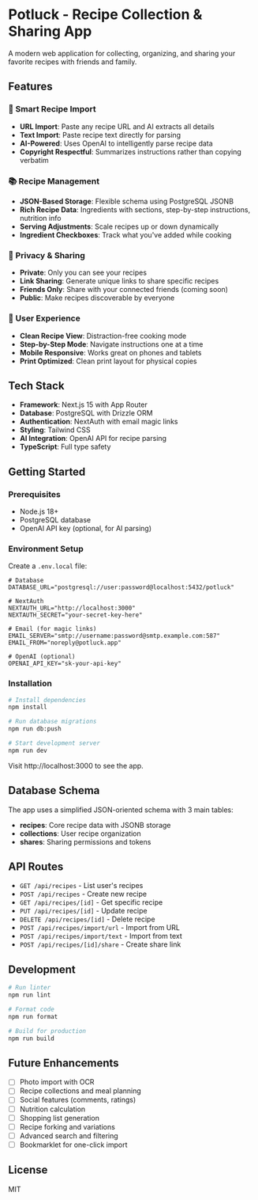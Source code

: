 # Potluck - Recipe Collection & Sharing App

A modern web application for collecting, organizing, and sharing your favorite recipes with friends and family.

## Features

### 🎯 Smart Recipe Import
- **URL Import**: Paste any recipe URL and AI extracts all details
- **Text Import**: Paste recipe text directly for parsing
- **AI-Powered**: Uses OpenAI to intelligently parse recipe data
- **Copyright Respectful**: Summarizes instructions rather than copying verbatim

### 📚 Recipe Management
- **JSON-Based Storage**: Flexible schema using PostgreSQL JSONB
- **Rich Recipe Data**: Ingredients with sections, step-by-step instructions, nutrition info
- **Serving Adjustments**: Scale recipes up or down dynamically
- **Ingredient Checkboxes**: Track what you've added while cooking

### 🔐 Privacy & Sharing
- **Private**: Only you can see your recipes
- **Link Sharing**: Generate unique links to share specific recipes
- **Friends Only**: Share with your connected friends (coming soon)
- **Public**: Make recipes discoverable by everyone

### 🎨 User Experience
- **Clean Recipe View**: Distraction-free cooking mode
- **Step-by-Step Mode**: Navigate instructions one at a time
- **Mobile Responsive**: Works great on phones and tablets
- **Print Optimized**: Clean print layout for physical copies

## Tech Stack

- **Framework**: Next.js 15 with App Router
- **Database**: PostgreSQL with Drizzle ORM
- **Authentication**: NextAuth with email magic links
- **Styling**: Tailwind CSS
- **AI Integration**: OpenAI API for recipe parsing
- **TypeScript**: Full type safety

## Getting Started

### Prerequisites
- Node.js 18+
- PostgreSQL database
- OpenAI API key (optional, for AI parsing)

### Environment Setup

Create a `.env.local` file:

```env
# Database
DATABASE_URL="postgresql://user:password@localhost:5432/potluck"

# NextAuth
NEXTAUTH_URL="http://localhost:3000"
NEXTAUTH_SECRET="your-secret-key-here"

# Email (for magic links)
EMAIL_SERVER="smtp://username:password@smtp.example.com:587"
EMAIL_FROM="noreply@potluck.app"

# OpenAI (optional)
OPENAI_API_KEY="sk-your-api-key"
```

### Installation

```bash
# Install dependencies
npm install

# Run database migrations
npm run db:push

# Start development server
npm run dev
```

Visit http://localhost:3000 to see the app.

## Database Schema

The app uses a simplified JSON-oriented schema with 3 main tables:

- **recipes**: Core recipe data with JSONB storage
- **collections**: User recipe organization
- **shares**: Sharing permissions and tokens

## API Routes

- `GET /api/recipes` - List user's recipes
- `POST /api/recipes` - Create new recipe
- `GET /api/recipes/[id]` - Get specific recipe
- `PUT /api/recipes/[id]` - Update recipe
- `DELETE /api/recipes/[id]` - Delete recipe
- `POST /api/recipes/import/url` - Import from URL
- `POST /api/recipes/import/text` - Import from text
- `POST /api/recipes/[id]/share` - Create share link

## Development

```bash
# Run linter
npm run lint

# Format code
npm run format

# Build for production
npm run build
```

## Future Enhancements

- [ ] Photo import with OCR
- [ ] Recipe collections and meal planning
- [ ] Social features (comments, ratings)
- [ ] Nutrition calculation
- [ ] Shopping list generation
- [ ] Recipe forking and variations
- [ ] Advanced search and filtering
- [ ] Bookmarklet for one-click import

## License

MIT